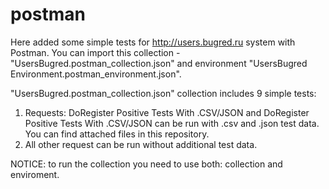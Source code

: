 # postman
Here added some simple tests for http://users.bugred.ru system with Postman.
You can import this collection - "UsersBugred.postman_collection.json" and environment "UsersBugred Environment.postman_environment.json".

"UsersBugred.postman_collection.json" collection includes 9 simple tests:
1. Requests: DoRegister Positive Tests With .CSV/JSON and DoRegister Positive Tests With .CSV/JSON can be run with .csv and .json test data.
You can find attached files in this repository. 
2. All other request can be run without additional test data.

NOTICE: to run the collection you need to use both: collection and enviroment. 
